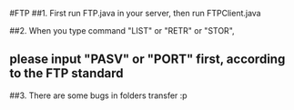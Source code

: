 #FTP
##1. First run FTP.java in your server, then run FTPClient.java  

##2. When you type command "LIST" or "RETR" or "STOR",
##   please input "PASV" or "PORT" first, according to the FTP standard  

##3. There are some bugs in folders transfer :p
